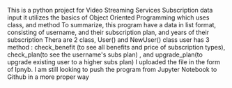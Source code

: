 This is a python project for Video Streaming Services Subscription data input
it utilizes the basics of Object Oriented Programming which uses class, and method
To summarize, this program have a data in list format, consisting of username, and their subscription plan, and years of their subscription
Thera are 2 class, User() and NewUser()
class user has 3 method : check_benefit (to see all benefits and price of subscription types), check_plan(to see the username's 
 subs plan) , and upgrade_plan(to upgrade existing user to a higher subs plan)
I uploaded the file in the form of Ipnyb.
I am still looking to push the program from Jupyter Notebook to Github in a more proper way
